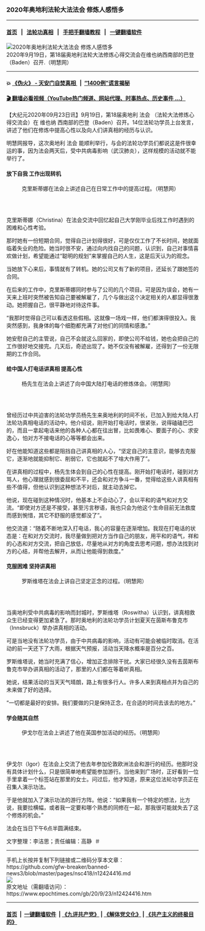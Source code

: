 ### 2020年奥地利法轮大法法会 修炼人感悟多
------------------------

#### [首页](https://github.com/gfw-breaker/banned-news3/blob/master/README.md) &nbsp;&nbsp;|&nbsp;&nbsp; [法轮功真相](https://github.com/begood0513/basic/blob/master/README.md)  &nbsp;&nbsp;|&nbsp;&nbsp; [手把手翻墙教程](https://github.com/gfw-breaker/guides/wiki)  &nbsp;&nbsp;|&nbsp;&nbsp; [一键翻墙软件](https://github.com/gfw-breaker/nogfw/blob/master/README.md)  



<div><img alt="2020年奥地利法轮大法法会 修炼人感悟多" class="attachment-djy_600_400 size-djy_600_400 wp-post-image" src="https://i.epochtimes.com/assets/uploads/2020/09/2020-9-21-austria-fahui_01-600x400.jpg"/>
<div class="caption">
 2020年9月19日，第18届奥地利法轮大法修炼心得交流会在维也纳西南部的巴登（Baden）召开.（明慧网）
</div></div><hr/>

#### 💥 [《伪火》 - 天安门自焚真相 ](http://158.247.195.190:10000/videos/blog/weihuo.html)&nbsp; |&nbsp; [“1400例”谎言揭秘  ](http://158.247.195.190:10000/videos/blog/jiexi1400.html)

#### [ 🎬  翻墙必看视频（YouTube热门频道、网站代理、时事热点、历史事件 ...）](https://github.com/gfw-breaker/links/blob/master/banned.md)

<div><p>
 【大纪元2020年09月23日讯】9月19日，第18届奥地利
 <ok href="https://www.epochtimes.com/gb/tag/%E6%B3%95%E4%BC%9A.html">
  法会
 </ok>
 （法轮大法修炼心得交流会）在
 <ok href="https://www.epochtimes.com/gb/tag/%E7%BB%B4%E4%B9%9F%E7%BA%B3.html">
  维也纳
 </ok>
 西南部的巴登（Baden）召开。14位法轮功学员上台发言，讲述了他们在修炼中提高心性以及向人们讲真相的经历与认识。
</p>
<p>
 明慧网报导，这次奥地利
 <ok href="https://www.epochtimes.com/gb/tag/%E6%B3%95%E4%BC%9A.html">
  法会
 </ok>
 能顺利举行，与会的法轮功学员们都说这是件很幸运的事，因为法会两天后，受中共病毒影响（武汉肺炎），这样规模的活动就不能举行了。
</p>
<h4>
 <b>
  放下自我 工作出现转机
 </b>
</h4>
<figure class="wp-caption aligncenter" id="attachment_12424489" style="width: 600px">
 <ok href="https://i.epochtimes.com/assets/uploads/2020/09/2020-9-21-austria-fahui_03.jpg">
  <img alt="" class="size-large wp-image-12424489" src="https://i.epochtimes.com/assets/uploads/2020/09/2020-9-21-austria-fahui_03-600x400.jpg"/>
 </ok>
 <br/><figcaption class="wp-caption-text">
  克里斯蒂娜在法会上讲述自己在日常工作中的提高过程。（明慧网）
 </figcaption><br/>
</figure><br/>
<p>
 克里斯蒂娜（Christina）在法会交流中回忆起自己大学刚毕业后找工作时遇到的困难和心性考验。
</p>
<p>
 那时她有一份短期合同，觉得自己计划得很好，可是仅仅工作了不长时间，她就面临着失业的危险。她当时很不安，通过向内找自己的问题，认识到，自己对事情喜欢做计划，希望能通过“聪明的规划”来掌握自己的人生，这是后天认为的观念。
</p>
<p>
 当她放下心来后，事情就有了转机。她的公司又有了新的项目，还延长了跟她签的合同。
</p>
<p>
 在后来的工作中，克里斯蒂娜同时参与了公司的几个项目。可是因为误会，她有一天来上班时突然被告知自己要被解雇了，几个与做出这个决定相关的人都显得很激动。她把握自己，很平静地对待这件事。
</p>
<p>
 “我那时觉得自己可以看透这些假相。这就像一场戏一样，他们都演得很投入。我突然感到，我身体的每个细胞都充满了对他们的同情和感激。”
</p>
<p>
 她安慰自己的主管说，自己不会就这么回家的，即使公司不给钱，她也会把自己的工作很好地交接完。几天后，奇迹出现了。她不仅没有被解雇，还得到了一份无限期的工作合同。
</p>
<h4>
 给中国人打电话讲真相 提高心性
</h4>
<figure class="wp-caption aligncenter" id="attachment_12424464" style="width: 500px">
 <ok href="https://i.epochtimes.com/assets/uploads/2020/09/2020-9-21-austria-fahui_02-ss.jpg">
  <img alt="" class="size-full wp-image-12424464" src="https://i.epochtimes.com/assets/uploads/2020/09/2020-9-21-austria-fahui_02-ss.jpg"/>
 </ok>
 <br/><figcaption class="wp-caption-text">
  杨先生在法会上讲述了向中国大陆打电话的修炼体会。（明慧网）
 </figcaption><br/>
</figure><br/>
<p>
 曾经历过中共迫害的法轮功学员杨先生来奥地利的时间不长，已加入到给大陆人打法轮功真相电话的活动中。他介绍说，刚开始打电话时，很紧张，说得磕磕巴巴的，而且一拿起电话来他的各种人心都在往出冒，比如畏难心、要面子的心、求安逸心，怕对方不接电话的心等等都会出来。
</p>
<p>
 好在他能知道这些都是阻挡自己讲真相的人心，“坚定自己的主意识，能够去克服它，逐渐地就能抑制它、削弱它，它也就起不了啥大作用了”。
</p>
<p>
 在讲真相的过程中，杨先生体会到自己的心性在提高。刚开始打电话时，碰到对方骂人，他心理就感到很委屈和不平，还会和对方争斗一番，觉得给这些人讲真相有些不值得，但他认识到这种想法不对后，就主动去掉它。
</p>
<p>
 他说，现在碰到这种情况时，他基本上不会动心了，会以平和的语气和对方交流。“即使对方还是不接受，甚至污言秽语，我也只会为他这个生命目前无法救度而感到惋惜，其它不舒服的感觉都没了”。
</p>
<p>
 他交流道：“随着不断地深入打电话，我心的容量在逐渐增加。我现在打电话的状态是：在和对方交流时，我尽量做到把对方当作自己的朋友，用平和的语气，祥和的心态和对方交流，把自己放低，尽量地从对方的角度去思考问题，想办法找到对方的心结，并帮他去解开，从而让他能得到救度。”
</p>
<h4>
 <b>
  克服困难 坚持讲真相
 </b>
</h4>
<figure class="wp-caption aligncenter" id="attachment_12424539" style="width: 600px">
 <ok href="https://i.epochtimes.com/assets/uploads/2020/09/2020-9-21-austria-fahui_04.jpg">
  <img alt="" class="size-large wp-image-12424539" src="https://i.epochtimes.com/assets/uploads/2020/09/2020-9-21-austria-fahui_04-600x400.jpg"/>
 </ok>
 <br/><figcaption class="wp-caption-text">
  罗斯维塔在法会上讲自己坚定正念的过程。（明慧网）
 </figcaption><br/>
</figure><br/>
<p>
 当奥地利受中共病毒的影响而封城时，罗斯维塔（Roswitha）认识到，讲真相救众生已经变得更加紧急了。那时奥地利的法轮功学员计划夏天在茵斯布鲁克市（Innsbruck）举办讲真相的活动。
</p>
<p>
 可是当地没有法轮功学员，由于中共病毒的影响，活动有可能会被临时取消。在活动的前一天还下了大雨，根据天气预报，活动当天降水概率是百分之百。
</p>
<p>
 罗斯维塔说，她当时充满了信心，增加正念排除干扰。大家已经很久没有去茵斯布鲁克市举办讲真相的活动了，那里的人们都在等着听真相。
</p>
<p>
 她说，结果活动的当天天气晴朗，路上有很多行人。许多人来到真相点并为自己的未来做了好的选择。
</p>
<p>
 “一切都是最好的安排。我们要做的只是保持正念，在合适的时间去该去的地方。”
</p>
<h4>
 <b>
  学会随其自然
 </b>
</h4>
<figure class="wp-caption aligncenter" id="attachment_12424548" style="width: 600px">
 <ok href="https://i.epochtimes.com/assets/uploads/2020/09/2020-9-21-austria-fahui_05.jpg">
  <img alt="" class="size-large wp-image-12424548" src="https://i.epochtimes.com/assets/uploads/2020/09/2020-9-21-austria-fahui_05-600x400.jpg"/>
 </ok>
 <br/><figcaption class="wp-caption-text">
  伊戈尔在法会上讲述了他在英国参加活动的经历。（明慧网）
 </figcaption><br/>
</figure><br/>
<p>
 伊戈尔（Igor）在法会上交流了他去年参加伦敦欧洲法会和游行的经历。他那时没有具体计划什么，只是很简单地希望能参加游行。当他来到广场时，正好看到一位手里拿着一个标签站在那里的女士。问过后，他才知道，原来这位法轮功学员正在召集人演示功法。
</p>
<p>
 于是他就加入了演示功法的游行方阵。他说：“如果我有一个特定的想法，比方说，我要拉横幅，或者我一定要和哪个熟悉的同修在一起，那我很可能就失去了这个修炼的机会。”
</p>
<p>
 法会在当日下午6点半圆满结束。
</p>
<p>
 文字整理：李洁思；责任编辑：高静  ＃
</p>
</div>
<hr/>
手机上长按并复制下列链接或二维码分享本文章：<br/>
https://github.com/gfw-breaker/banned-news3/blob/master/pages/nsc418/n12424416.md <br/>
<a href='https://github.com/gfw-breaker/banned-news3/blob/master/pages/nsc418/n12424416.md'><img src='https://github.com/gfw-breaker/banned-news3/blob/master/pages/nsc418/n12424416.md.png'/></a> <br/>
原文地址（需翻墙访问）：https://www.epochtimes.com/gb/20/9/23/n12424416.htm


------------------------
#### [首页](https://github.com/gfw-breaker/banned-news3/blob/master/README.md) &nbsp;|&nbsp; [一键翻墙软件](https://github.com/gfw-breaker/nogfw/blob/master/README.md) &nbsp;| [《九评共产党》](https://github.com/gfw-breaker/9ping.md/blob/master/README.md#九评之一评共产党是什么) | [《解体党文化》](https://github.com/gfw-breaker/jtdwh.md/blob/master/README.md) | [《共产主义的终极目的》](https://github.com/gfw-breaker/gczydzjmd.md/blob/master/README.md)


<img src='http://gfw-breaker.win/banned-news3/pages/nsc418/n12424416.md' width='0px' height='0px'/>
